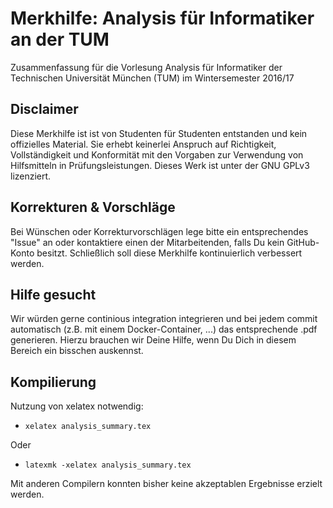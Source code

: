 # Merkhilfe: Analysis für Informatiker an der TUM
Zusammenfassung für die Vorlesung Analysis für Informatiker der Technischen Universität München (TUM) im Wintersemester 2016/17

## Disclaimer
Diese Merkhilfe ist ist von Studenten für Studenten entstanden und kein offizielles Material. Sie erhebt keinerlei Anspruch auf Richtigkeit, Vollständigkeit und Konformität mit den Vorgaben zur Verwendung von Hilfsmitteln in Prüfungsleistungen. Dieses Werk ist unter der GNU GPLv3 lizenziert.

## Korrekturen & Vorschläge
Bei Wünschen oder Korrekturvorschlägen lege bitte ein entsprechendes "Issue" an oder kontaktiere einen der Mitarbeitenden, falls Du kein GitHub-Konto besitzt. Schließlich soll diese Merkhilfe kontinuierlich verbessert werden.

## Hilfe gesucht
Wir würden gerne continious integration integrieren und bei jedem commit automatisch (z.B. mit einem Docker-Container, ...) das entsprechende .pdf generieren. Hierzu brauchen wir Deine Hilfe, wenn Du Dich in diesem Bereich ein bisschen auskennst.

## Kompilierung
Nutzung von xelatex notwendig:

* ```xelatex analysis_summary.tex```

Oder

* ```latexmk -xelatex analysis_summary.tex```

Mit anderen Compilern konnten bisher keine akzeptablen Ergebnisse erzielt werden.